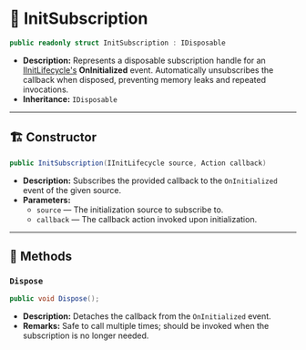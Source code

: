 # 🧩 InitSubscription

```csharp
public readonly struct InitSubscription : IDisposable
```

- **Description:** Represents a disposable subscription handle for an [IInitLifecycle's](../Sources/IInitLifecycle.md)
  **OnInitialized** event. Automatically unsubscribes the callback when disposed, preventing memory leaks and repeated
  invocations.
- **Inheritance:** `IDisposable`

---

## 🏗️ Constructor

```csharp
public InitSubscription(IInitLifecycle source, Action callback)
```

- **Description:** Subscribes the provided callback to the `OnInitialized` event of the given source.
- **Parameters:**
    - `source` — The initialization source to subscribe to.
    - `callback` — The callback action invoked upon initialization.

---

## 🏹 Methods

### `Dispose`

```csharp
public void Dispose();
```

- **Description:** Detaches the callback from the `OnInitialized` event.
- **Remarks:** Safe to call multiple times; should be invoked when the subscription is no longer needed.
